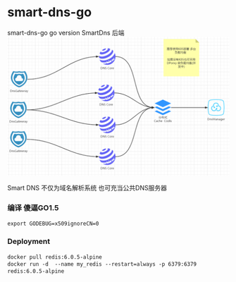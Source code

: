 # smart-dns-go
smart-dns-go  go version SmartDns 后端
![](./README/s1.png)

Smart DNS 不仅为域名解析系统 也可充当公共DNS服务器

### 编译 傻逼GO1.5 
``` 
export GODEBUG=x509ignoreCN=0
```

### Deployment
``` 
docker pull redis:6.0.5-alpine
docker run -d  --name my_redis --restart=always -p 6379:6379 redis:6.0.5-alpine
```
